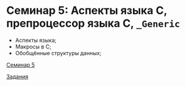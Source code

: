 # Семинар 5: Аспекты языка C, препроцессор языка C, `_Generic`

- Аспекты языка;
- Макросы в C;
- Обобщённые структуры данных;

[Семинар 5](https://gitlab.se.ifmo.ru/programming-languages/cse-programming-languages-fall-2023/main/-/tree/master/seminar-5)

[Задания](./exercises.md)
